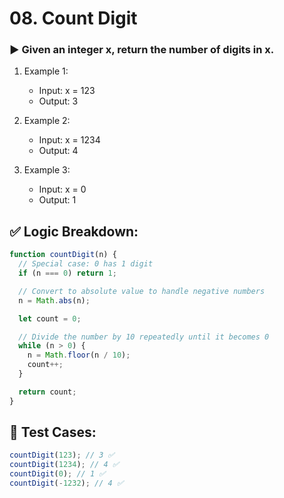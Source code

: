 # 08. Count Digit

### ▶️ Given an integer x, return the number of digits in x.

1. Example 1:

   - Input: x = 123
   - Output: 3

2. Example 2:

   - Input: x = 1234
   - Output: 4

3. Example 3:
   - Input: x = 0
   - Output: 1

## ✅ Logic Breakdown:

```javascript
function countDigit(n) {
  // Special case: 0 has 1 digit
  if (n === 0) return 1;

  // Convert to absolute value to handle negative numbers
  n = Math.abs(n);

  let count = 0;

  // Divide the number by 10 repeatedly until it becomes 0
  while (n > 0) {
    n = Math.floor(n / 10);
    count++;
  }

  return count;
}
```

## 🧪 Test Cases:

```javascript
countDigit(123); // 3 ✅
countDigit(1234); // 4 ✅
countDigit(0); // 1 ✅
countDigit(-1232); // 4 ✅
```
